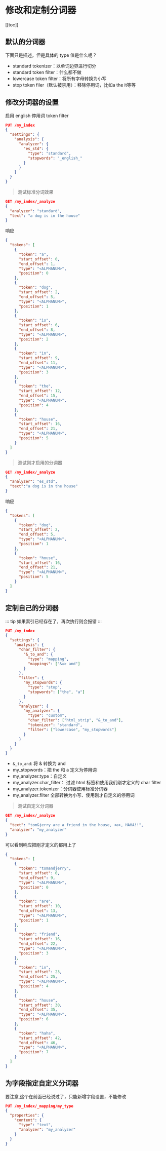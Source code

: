 # 修改和定制分词器
[[toc]]

## 默认的分词器

下面只是描述，但是具体的 type 值是什么呢？

- standard tokenizer：以单词边界进行切分
- standard token filter：什么都不做
- lowercase token filter：将所有字母转换为小写
- stop token filer（默认被禁用）：移除停用词，比如a the it等等

## 修改分词器的设置

启用 english 停用词 token filter

```json
PUT /my_index
{
  "settings": {
    "analysis": {
      "analyzer": {
        "es_std": {
          "type": "standard",
          "stopwords": "_english_"
        }
      }
    }
  }
}
```

> 测试标准分词效果

```json
GET /my_index/_analyze
{
  "analyzer": "standard",
  "text": "a dog is in the house"
}
````
响应

```json
{
  "tokens": [
    {
      "token": "a",
      "start_offset": 0,
      "end_offset": 1,
      "type": "<ALPHANUM>",
      "position": 0
    },
    {
      "token": "dog",
      "start_offset": 2,
      "end_offset": 5,
      "type": "<ALPHANUM>",
      "position": 1
    },
    {
      "token": "is",
      "start_offset": 6,
      "end_offset": 8,
      "type": "<ALPHANUM>",
      "position": 2
    },
    {
      "token": "in",
      "start_offset": 9,
      "end_offset": 11,
      "type": "<ALPHANUM>",
      "position": 3
    },
    {
      "token": "the",
      "start_offset": 12,
      "end_offset": 15,
      "type": "<ALPHANUM>",
      "position": 4
    },
    {
      "token": "house",
      "start_offset": 16,
      "end_offset": 21,
      "type": "<ALPHANUM>",
      "position": 5
    }
  ]
}
```

> 测试刚才启用的分词器

```json
GET /my_index/_analyze
{
  "analyzer": "es_std",
  "text":"a dog is in the house"
}
```
响应

```json
{
  "tokens": [
    {
      "token": "dog",
      "start_offset": 2,
      "end_offset": 5,
      "type": "<ALPHANUM>",
      "position": 1
    },
    {
      "token": "house",
      "start_offset": 16,
      "end_offset": 21,
      "type": "<ALPHANUM>",
      "position": 5
    }
  ]
}
```

## 定制自己的分词器
::: tip
如果索引已经存在了，再次执行则会报错
:::

```json
PUT /my_index
{
  "settings": {
    "analysis": {
      "char_filter": {
        "&_to_and": {
          "type": "mapping",
          "mappings": ["&=> and"]
        }
      },
      "filter": {
        "my_stopwords": {
          "type": "stop",
          "stopwords": ["the", "a"]
        }
      },
      "analyzer": {
        "my_analyzer": {
          "type": "custom",
          "char_filter": ["html_strip", "&_to_and"],
          "tokenizer": "standard",
          "filter": ["lowercase", "my_stopwords"]
        }
      }
    }
  }
}
```

- `&_to_and`: 将 & 转换为 and
- my_stopwords：把 the 和 a 定义为停用词
- my_analyzer.type：自定义
- my_analyzer.char_filter： 过滤 html 标签和使用我们刚才定义的 char filter
- my_analyzer.tokenizer：分词器使用标准分词器
- my_analyzer.filter 全部转换为小写、使用刚才自定义的停用词

> 测试自定义分词器

```json
GET /my_index/_analyze
{
  "text": "tom&jerry are a friend in the house, <a>, HAHA!!",
  "analyzer": "my_analyzer"
}
```

可以看到响应把刚才定义的都用上了

```json
{
  "tokens": [
    {
      "token": "tomandjerry",
      "start_offset": 0,
      "end_offset": 9,
      "type": "<ALPHANUM>",
      "position": 0
    },
    {
      "token": "are",
      "start_offset": 10,
      "end_offset": 13,
      "type": "<ALPHANUM>",
      "position": 1
    },
    {
      "token": "friend",
      "start_offset": 16,
      "end_offset": 22,
      "type": "<ALPHANUM>",
      "position": 3
    },
    {
      "token": "in",
      "start_offset": 23,
      "end_offset": 25,
      "type": "<ALPHANUM>",
      "position": 4
    },
    {
      "token": "house",
      "start_offset": 30,
      "end_offset": 35,
      "type": "<ALPHANUM>",
      "position": 6
    },
    {
      "token": "haha",
      "start_offset": 42,
      "end_offset": 46,
      "type": "<ALPHANUM>",
      "position": 7
    }
  ]
}
```

## 为字段指定自定义分词器
要注意,这个在前面已经说过了，只能新增字段设置，不能修改

```json
PUT /my_index/_mapping/my_type
{
  "properties": {
    "content": {
      "type": "text",
      "analyzer": "my_analyzer"
    }
  }
}
```

